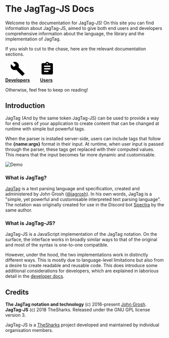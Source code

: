 # The JagTag-JS Docs

Welcome to the documentation for JagTag-JS! On this site you can find information about JagTag-JS, aimed to give both end users and developers comprehensive information about the language, the library and the implementation of JagTag.

If you wish to cut to the chase, here are the relevant documentation sections.

<div>
  <a>
    <a href="/developers"><img src="img/icons/build_large.png" style="padding-left: 15px"></a>
    <a href="/users"><img src="img/icons/assignment_large.png" style="padding-left: 42.5px"></a>
    <br/>
    <a href="/developers"><b>Developers</b></a>
    <a href="/users" style="padding-left: 28.5px"><b>Users</b></a>
  </a>
</div>

Otherwise, feel free to keep on reading!

## Introduction

JagTag (And by the same token JagTag-JS) can be used to provide a way for end users of your application to create content that can be changed at runtime with simple but powerful tags.

When the parser is installed server-side, users can include tags that follow the **{name:args}** format in their input. At runtime, when user input is passed through the parser, these tags get replaced with their computed values. This means that the input becomes far more dynamic and customisable.

![Demo](img/demo.gif)

### What is JagTag?

[JagTag](https://github.com/jagrosh/JagTag) is a text parsing language and specification, created and administered by John Grosh ([@jagrosh](https://github.com/jagrosh)). In his own words, JagTag is a "simple, yet powerful and customisable interpreted text parsing language". The notation was originally created for use in the Discord bot [Spectra](https://github.com/jagrosh/Spectra) by the same author.

### What is JagTag-JS?

JagTag-JS is a JavaScript implementation of the JagTag notation. On the surface, the interface works in broadly similar ways to that of the original and most of the syntax is one-to-one compatible.

However, under the hood, the two implementations work in distinctly different ways. This is mostly due to language-level limitations but also from a desire to create readable and reusable code. This does introduce some additional considerations for developers, which are explained in laborious detail in the [developer docs](/developers).

## Credits

**The JagTag notation and technology** (c) 2016-present [John Grosh](https://jagrosh.com).<br/>
**JagTag-JS** (c) 2018 TheSharks. Released under the GNU GPL license version 3.

JagTag-JS is a [TheSharks](https://github.com/TheSharks) project developed and maintained by individual organisation members.

